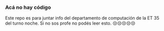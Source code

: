 ### Acá no hay código

Este repo es para juntar info del departamento de computación de la ET 35 del turno noche. Si no sos profe no podés leer esto. 😒😒😒😒😒
